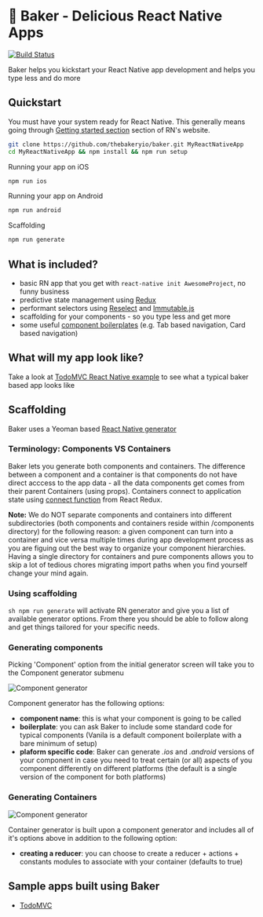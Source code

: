 # 🍰 Baker - Delicious React Native Apps 

[![Build Status](https://travis-ci.org/bakery/baker.svg?branch=master)](https://travis-ci.org/bakery/baker)

Baker helps you kickstart your React Native app development and helps you type less and do more 

## Quickstart

You must have your system ready for React Native. This generally means going through [Getting started section](https://facebook.github.io/react-native/docs/getting-started.html#content) section of RN's website.

```sh
git clone https://github.com/thebakeryio/baker.git MyReactNativeApp
cd MyReactNativeApp && npm install && npm run setup 
```

Running your app on iOS

```sh
npm run ios
```

Running your app on Android

```sh
npm run android
```

Scaffolding

```sh
npm run generate
```

## What is included?

- basic RN app that you get with ```react-native init AwesomeProject```, no funny business
- predictive state management using [Redux](http://redux.js.org/)
- performant selectors using [Reselect](https://github.com/reactjs/reselect) and [Immutable.js](https://facebook.github.io/immutable-js/)
- scaffolding for your components - so you type less and get more  
- some useful [component boilerplates](https://github.com/thebakeryio/generator-rn/tree/master/src/generators/component/templates/boilerplates) (e.g. Tab based navigation, Card based navigation)

## What will my app look like?

Take a look at [TodoMVC React Native example](https://github.com/thebakeryio/todomvc-react-native) to see what a typical baker based app looks like 

## Scaffolding 

Baker uses a Yeoman based [React Native generator](https://github.com/thebakeryio/generator-rn)

### Terminology: Components VS Containers

Baker lets you generate both components and containers. The difference between a component and a container is that components do not have direct acccess to the app data - all the data components get comes from their parent Containers (using props). Containers connect to application state using [connect function](https://github.com/reactjs/react-redux/blob/master/docs/api.md#connectmapstatetoprops-mapdispatchtoprops-mergeprops-options) from React Redux.

**Note:** We do NOT separate components and containers into different subdirectories (both components and containers reside within /components directory) for the following reason: a given component can turn into a container and vice versa multiple times during app development process as you are figuing out the best way to organize your component hierarchies. Having a single directory for containers and pure components allows you to skip a lot of tedious chores migrating import paths when you find yourself change your mind again.

### Using scaffolding 

```sh npm run generate``` will activate RN generator and give you a list of available generator options. From there you should be able to follow along and get things tailored for your specific needs.

### Generating components

Picking 'Component' option from the initial generator screen will take you to the Component generator submenu

![Component generator](.github/component-generator.png)

Component generator has the following options:

- **component name**: this is what your component is going to be called
- **boilerplate**: you can ask Baker to include some standard code for typical components (Vanila is a default component boilerplate with a bare minimum of setup)
- **plaform specific code**: Baker can generate *.ios* and *.android* versions of your component in case you need to treat certain (or all) aspects of you component differently on different platforms (the default is a single version of the component for both platforms)

### Generating Containers

![Component generator](.github/container-generator.png)

Container generator is built upon a component generator and includes all of it's options above in addition to the following option:

- **creating a reducer**: you can choose to create a reducer + actions + constants modules to associate with your container (defaults to true)

## Sample apps built using Baker

- [TodoMVC](https://github.com/thebakeryio/todomvc-react-native)
